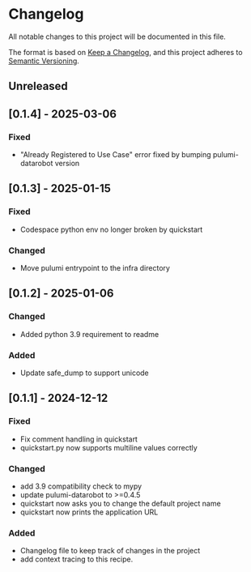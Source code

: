 # Changelog

All notable changes to this project will be documented in this file.

The format is based on [Keep a Changelog](https://keepachangelog.com/en/1.1.0/),
and this project adheres to [Semantic Versioning](https://semver.org/spec/v2.0.0.html).

## Unreleased

## [0.1.4] - 2025-03-06

### Fixed
- "Already Registered to Use Case" error fixed by bumping pulumi-datarobot version

## [0.1.3] - 2025-01-15

### Fixed
- Codespace python env no longer broken by quickstart
 
### Changed

- Move pulumi entrypoint to the infra directory

## [0.1.2] - 2025-01-06

### Changed
- Added python 3.9 requirement to readme

### Added
- Update safe_dump to support unicode

## [0.1.1] - 2024-12-12

### Fixed
- Fix comment handling in quickstart
- quickstart.py now supports multiline values correctly
  
### Changed
- add 3.9 compatibility check to mypy
- update pulumi-datarobot to >=0.4.5
- quickstart now asks you to change the default project name
- quickstart now prints the application URL

### Added

- Changelog file to keep track of changes in the project
- add context tracing to this recipe.
